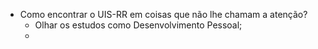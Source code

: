 - Como encontrar o UIS-RR em coisas que não lhe chamam a atenção?
	- Olhar os estudos como Desenvolvimento Pessoal;
	- 